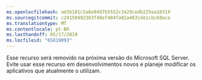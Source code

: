 ```yaml
---
ms.openlocfilehash: ad3b181c5a6e9497b5552c3429cedb225ea10319
ms.sourcegitcommit: c29150492383f48ef484fa02a483cde1cbc68aca
ms.translationtype: MT
ms.contentlocale: pt-BR
ms.lasthandoff: 05/17/2019
ms.locfileid: "65819093"
---
```

Esse recurso será removido na próxima versão do Microsoft SQL Server. Evite usar esse recurso em desenvolvimentos novos e planeje modificar os aplicativos que atualmente o utilizam.
